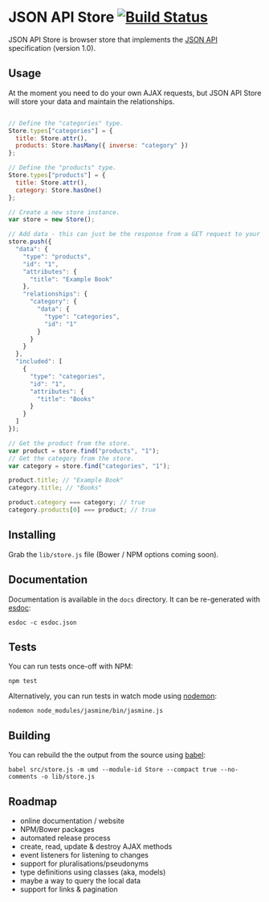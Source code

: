 # JSON API Store [![Build Status](https://travis-ci.org/haydn/json-api-store.svg?branch=master)](https://travis-ci.org/haydn/json-api-store)

JSON API Store is browser store that implements the
[JSON API](http://jsonapi.org) specification (version 1.0).

## Usage

At the moment you need to do your own AJAX requests, but JSON API Store will
store your data and maintain the relationships.

```javascript

// Define the "categories" type.
Store.types["categories"] = {
  title: Store.attr(),
  products: Store.hasMany({ inverse: "category" })
};

// Define the "products" type.
Store.types["products"] = {
  title: Store.attr(),
  category: Store.hasOne()
};

// Create a new store instance.
var store = new Store();

// Add data - this can just be the response from a GET request to your API.
store.push({
  "data": {
    "type": "products",
    "id": "1",
    "attributes": {
      "title": "Example Book"
    },
    "relationships": {
      "category": {
        "data": {
          "type": "categories",
          "id": "1"
        }
      }
    }
  },
  "included": [
    {
      "type": "categories",
      "id": "1",
      "attributes": {
        "title": "Books"
      }
    }
  ]
});

// Get the product from the store.
var product = store.find("products", "1");
// Get the category from the store.
var category = store.find("categories", "1");

product.title; // "Example Book"
category.title; // "Books"

product.category === category; // true
category.products[0] === product; // true

```

## Installing

Grab the `lib/store.js` file (Bower / NPM options coming soon).

## Documentation

Documentation is available in the `docs` directory. It can be re-generated with
[esdoc](https://esdoc.org/):

```
esdoc -c esdoc.json
```

## Tests

You can run tests once-off with NPM:

```
npm test
```

Alternatively, you can run tests in watch mode using
[nodemon](http://nodemon.io):

```
nodemon node_modules/jasmine/bin/jasmine.js
```

## Building

You can rebuild the the output from the source using
[babel](https://babeljs.io):

```
babel src/store.js -m umd --module-id Store --compact true --no-comments -o lib/store.js
```

## Roadmap

- online documentation / website
- NPM/Bower packages
- automated release process
- create, read, update & destroy AJAX methods
- event listeners for listening to changes
- support for pluralisations/pseudonyms
- type definitions using classes (aka, models)
- maybe a way to query the local data
- support for links & pagination
